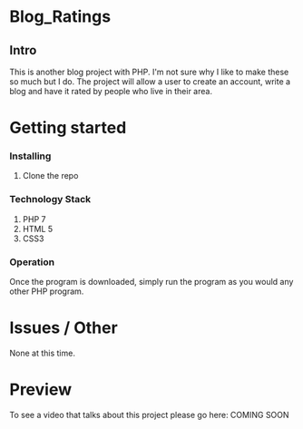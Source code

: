 # Blog_Ratings
## Intro

This is another blog project with PHP. I'm not sure why I like to make these so
much but I do. The project will allow a user to create an account, write a blog and
have it rated by people who live in their area.

# Getting started
### Installing

1. Clone the repo

### Technology Stack

1. PHP 7
2. HTML 5
3. CSS3

### Operation

Once the program is downloaded, simply run the program as you would any other PHP
program.

# Issues / Other

None at this time.

# Preview

To see a video that talks about this project please go here: COMING SOON
